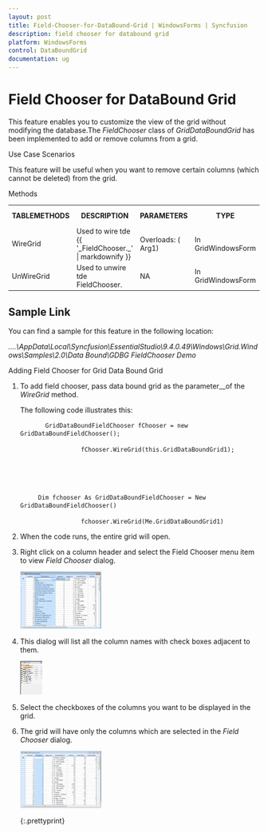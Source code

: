 ```yaml
---
layout: post
title: Field-Chooser-for-DataBound-Grid | WindowsForms | Syncfusion
description: field chooser for databound grid 
platform: WindowsForms
control: DataBoundGrid
documentation: ug
---
```


# Field Chooser for DataBound Grid 

This feature enables you to customize the view of the grid without modifying the database.The _FieldChooser_ class of _GridDataBoundGrid_ has been implemented to add or remove columns from a grid. 

Use Case Scenarios

This feature will be useful when you want to remove certain columns (which cannot be deleted) from the grid.

Methods



<table>
<tr>
<th>
TABLEMETHODS </th><th>
DESCRIPTION </th><th>
PARAMETERS </th><th>
TYPE </th><th>
RETURN TYPE </th><th>
REFERENCE LINKS </th></tr>
<tr>
<td>
WireGrid </td><td>
Used to wire tde {{ '_FieldChooser._' | markdownify }}</td><td>
Overloads:  ( Arg1) </td><td>
In GridWindowsForm </td><td>
Example: GridDataboundGrid1.WireGrid(GridDataboundGrid). </td><td>
NA</td></tr>
<tr>
<td>
UnWireGrid </td><td>
Used to unwire tde FieldChooser.</td><td>
NA</td><td>
In GridWindowsForm </td><td>
Example: GridDataboundGrid1.Unwired(). </td><td>
NA</td></tr>
</table>


## Sample Link

You can find a sample for this feature in the following location: 

_..\..\AppData\Local\Syncfusion\EssentialStudio\9.4.0.49\Windows\Grid.Windows\Samples\2.0\Data Bound\GDBG FieldChooser Demo_

Adding Field Chooser for Grid Data Bound Grid

1. To add field chooser, pass data bound grid as the parameter__of the _WireGrid_ method.

   The following code illustrates this:





			  GridDataBoundFieldChooser fChooser = new GridDataBoundFieldChooser();

			            fChooser.WireGrid(this.GridDataBoundGrid1);





			Dim fchooser As GridDataBoundFieldChooser = New GridDataBoundFieldChooser()

			            fchooser.WireGrid(Me.GridDataBoundGrid1)





2. When the code runs, the entire grid will open.
3. Right click on a column header and select the Field Chooser menu item to view _Field Chooser_ dialog.

   ![](Field-Chooser-for-DataBound-Grid_images/Field-Chooser-for-DataBound-Grid_img1.png) 



4. This dialog will list all the column names with check boxes adjacent to them.

   ![](Field-Chooser-for-DataBound-Grid_images/Field-Chooser-for-DataBound-Grid_img2.png) 



5. Select the checkboxes of the columns you want to be displayed in the grid.
6. The grid will have only the columns which are selected in the _Field Chooser_ dialog.

   ![](Field-Chooser-for-DataBound-Grid_images/Field-Chooser-for-DataBound-Grid_img3.png) 


   {:.prettyprint}
